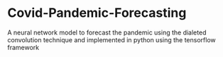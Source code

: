 # Covid-Pandemic-Forecasting
A neural network model to forecast the pandemic using the dialeted convolution technique and implemented in python using the tensorflow framework
